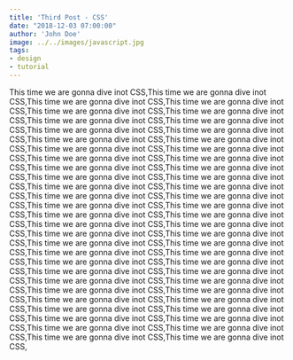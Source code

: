 ```yaml
---
title: 'Third Post - CSS'
date: "2018-12-03 07:00:00"
author: 'John Doe'
image: ../../images/javascript.jpg
tags:
- design
- tutorial
---
```


This time we are gonna dive inot CSS,This time we are gonna dive inot CSS,This time we are gonna dive inot CSS,This time we are gonna dive inot CSS,This time we are gonna dive inot CSS,This time we are gonna dive inot CSS,This time we are gonna dive inot CSS,This time we are gonna dive inot CSS,This time we are gonna dive inot CSS,This time we are gonna dive inot CSS,This time we are gonna dive inot CSS,This time we are gonna dive inot CSS,This time we are gonna dive inot CSS,This time we are gonna dive inot CSS,This time we are gonna dive inot CSS,This time we are gonna dive inot CSS,This time we are gonna dive inot CSS,This time we are gonna dive inot CSS,This time we are gonna dive inot CSS,This time we are gonna dive inot CSS,This time we are gonna dive inot CSS,This time we are gonna dive inot CSS,This time we are gonna dive inot CSS,This time we are gonna dive inot CSS,This time we are gonna dive inot CSS,This time we are gonna dive inot CSS,This time we are gonna dive inot CSS,This time we are gonna dive inot CSS,This time we are gonna dive inot CSS,This time we are gonna dive inot CSS,This time we are gonna dive inot CSS,This time we are gonna dive inot CSS,This time we are gonna dive inot CSS,This time we are gonna dive inot CSS,This time we are gonna dive inot CSS,This time we are gonna dive inot CSS,This time we are gonna dive inot CSS,This time we are gonna dive inot CSS,This time we are gonna dive inot CSS,This time we are gonna dive inot CSS,This time we are gonna dive inot CSS,This time we are gonna dive inot CSS,This time we are gonna dive inot CSS,This time we are gonna dive inot CSS,This time we are gonna dive inot CSS,This time we are gonna dive inot CSS,This time we are gonna dive inot CSS,This time we are gonna dive inot CSS,This time we are gonna dive inot CSS,This time we are gonna dive inot CSS,This time we are gonna dive inot CSS,This time we are gonna dive inot CSS,This time we are gonna dive inot CSS,This time we are gonna dive inot CSS,